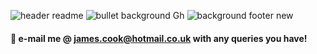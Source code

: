 ![header readme](https://user-images.githubusercontent.com/125384035/218991928-2dba3c81-7770-4643-a1ac-9db0b94f4711.jpg)
![bullet background Gh](https://user-images.githubusercontent.com/125384035/218989120-5717c89a-7396-4fd6-93bd-1964fcd0db9b.jpg)
![background footer new](https://user-images.githubusercontent.com/125384035/218999040-b8d76125-3aa2-46f5-a658-cb8b9ea30c64.jpg)





#### 💬 e-mail me @ james.cook@hotmail.co.uk with any queries you have!


